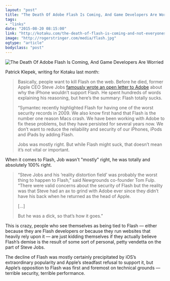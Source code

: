```yaml
---
layout: "post"
title: "The Death Of Adobe Flash Is Coming, And Game Developers Are Worried"
tags: 
- "links"
date: "2015-08-20 08:15:00"
link: "http://kotaku.com/the-death-of-flash-is-coming-and-not-everyones-happy-1717824387"
image: "http://rogerstringer.com/media/flash.jpg"
ogtype: "article"
bodyclass: "post"
---
```


![The Death Of Adobe Flash Is Coming, And Game Developers Are Worried](http://rogerstringer.com/media/flash.jpg)

Patrick Klepek, writing for Kotaku last month:

> Basically, people want to kill Flash on the web. Before he died, former Apple CEO Steve Jobs [famously wrote an open letter to Adobe](https://www.apple.com/hotnews/thoughts-on-flash/) about why the iPhone wouldn’t support Flash. He spent hundreds of words explaining his reasoning, but here’s the summary: Flash totally sucks.
> 
> “Symantec recently highlighted Flash for having one of the worst security records in 2009. We also know first hand that Flash is the number one reason Macs crash. We have been working with Adobe to fix these problems, but they have persisted for several years now. We don’t want to reduce the reliability and security of our iPhones, iPods and iPads by adding Flash.
> 
> Jobs was mostly right. But while Flash might suck, that doesn’t mean it’s not vital or important.

When it comes to Flash, Job wasn't "mostly" right, he was totally and absolutely 100% right.

> “Steve Jobs and his ‘reality distortion field’ was probably the worst thing to happen to Flash,” said Newgrounds co-founder Tom Fulp. “There were valid concerns about the security of Flash but the reality was that Steve had an ax to grind with Adobe ever since they didn’t have his back when he returned as the head of Apple. 
> 
> […] 
> 
> But he was a dick, so that’s how it goes.”

This is crazy, people who see themselves as being tied to Flash — either because they are Flash developers or because they run websites that heavily rely upon it — are just kidding themselves if they actually believe Flash’s demise is the result of some sort of personal, petty vendetta on the part of Steve Jobs.

The decline of Flash was mostly certainly precipitated by iOS’s extraordinary popularity and Apple’s steadfast refusal to support it, but Apple’s opposition to Flash was first and foremost on technical grounds — terrible security, terrible performance.